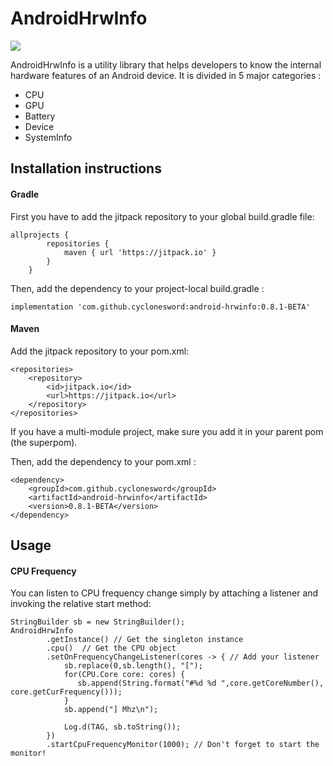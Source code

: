 # AndroidHrwInfo
[![](https://jitpack.io/v/cyclonesword/android-hrwinfo.svg)](https://jitpack.io/#cyclonesword/android-hrwinfo)

AndroidHrwInfo is a utility library that helps developers to know the internal hardware features of an Android device.
It is divided in 5 major categories :

  - CPU
  - GPU
  - Battery
  - Device
  - SystemInfo

## Installation instructions

#### Gradle
First you have to add the jitpack repository to your global build.gradle file:
```
allprojects {
        repositories {
            maven { url 'https://jitpack.io' }
        }
    }
```


Then, add the dependency to your project-local build.gradle :
```
implementation 'com.github.cyclonesword:android-hrwinfo:0.8.1-BETA'
```

#### Maven
Add the jitpack repository to your pom.xml: 
```
<repositories>
    <repository>
        <id>jitpack.io</id>
        <url>https://jitpack.io</url>
    </repository>
</repositories>
```
If you have a multi-module project, make sure you add it in your parent pom (the superpom).
<br />

Then, add the dependency to your pom.xml :
```
<dependency>
    <groupId>com.github.cyclonesword</groupId>
    <artifactId>android-hrwinfo</artifactId>
    <version>0.8.1-BETA</version>
</dependency>
```

## Usage

#### CPU Frequency
You can listen to CPU frequency change simply by attaching a listener and invoking the relative start method:
```
StringBuilder sb = new StringBuilder();
AndroidHrwInfo
        .getInstance() // Get the singleton instance
        .cpu()  // Get the CPU object
        .setOnFrequencyChangeListener(cores -> { // Add your listener
            sb.replace(0,sb.length(), "[");
            for(CPU.Core core: cores) {
               sb.append(String.format("#%d %d ",core.getCoreNumber(), core.getCurFrequency()));
            }
            sb.append("] Mhz\n");

            Log.d(TAG, sb.toString());
        })
        .startCpuFrequencyMonitor(1000); // Don't forget to start the monitor!
```